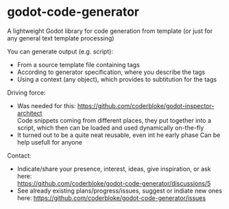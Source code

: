 # godot-code-generator

A lightweight Godot library for code generation from template (or just for any general text template processing)

You can generate output (e.g. script):
- From a source template file containing tags
- According to generator specification, where you describe the tags
- Using a context (any object), which provides to subtitution for the tags 

Driving force:
- Was needed for this: https://github.com/coderbloke/godot-inspector-architect<br>
  Code snippets coming from different places, they put together into a script, which then can be loaded and used dynamically on-the-fly
- It turned out to be a quite neat reusable, even int he early phase
  Can be help usefull for anyone
  
Contact:
- Indicate/share your presence, interest, ideas, give inspiration, or ask here:<br>
  https://github.com/coderbloke/godot-code-generator/discussions/5
- See already existing plans/progress/issues, suggest or indiate new ones here:
  https://github.com/coderbloke/godot-code-generator/issues

  
